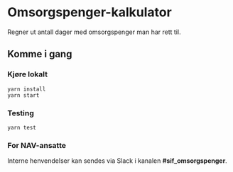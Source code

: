 # Omsorgspenger-kalkulator
Regner ut antall dager med omsorgspenger man har rett til.

## Komme i gang
### Kjøre lokalt
````
yarn install
yarn start
````

### Testing
````
yarn test
````

### For NAV-ansatte
Interne henvendelser kan sendes via Slack i kanalen **#sif_omsorgspenger**.
